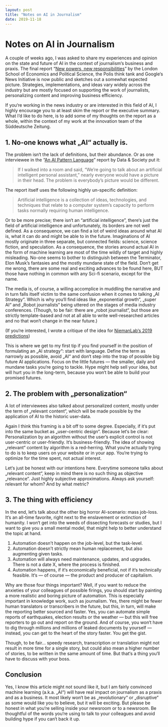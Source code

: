 ```yaml
---
layout: post
title: "Notes on AI in Journalism"
date: 2019-11-18
---
```


# Notes on AI in Journalism
A couple of weeks ago, I was asked to share my experiences and opinion on the state and future of AI in the context of journalism‘s business and praxis. The final report “[New powers, new responsibilities](https://blogs.lse.ac.uk/polis/2019/11/18/new-powers-new-responsibilities/)” by the London School of Economics and Political Science, the Polis think tank and Google‘s News Initiative is now public and sketches out a somewhat expected picture. Strategies, implementations, and ideas vary widely across the industry but are mostly focused on supporting the work of journalists, personalizing content and improving business efficiency.

If you‘re working in the news industry or are interested in this field of AI, I highly encourage you to at least skim the report or the executive summary. What I‘d like to do here, is to add some of my thoughts on the report as a whole, within the context of my work at the innovation team of the Süddeutsche Zeitung.

## 1. No-one knows what „AI“ actually is.
The problem isn‘t the lack of definitions, but their abundance. Or as one interviewee in the “[An AI Pattern Language](https://www.datasociety.net/pubs/ia/AI_Pattern_Language.pdf)” report by Data & Society put it:

> If I walked into a room and said, “We’re going to talk about an artificial intelligent personal assistant,” nearly everyone would have a picture in their head. The problem is everybody’s picture would be different.

The report itself uses the following highly un-specific definition:

> Artificial intelligence is a collection of ideas, technologies, and techniques that relate to a computer system’s capacity to perform tasks normally requiring human intelligence.

Or to be more precise; there isn‘t an “artificial intelligence”, there‘s just the field of artificial intelligence and unfortunately, its borders are not well defined. As a consequence, we can find a lot of weird ideas around what AI is, what it can do and might be able to in the future. Imaginations of AI mostly originate in three separate, but connected fields: science, science fiction, and speculation. As a consequence, the stories around actual AI in the form of machine learning are most of the time wildly of target and highly misleading. No-one seems to bother to distinguish between the Terminator, Elon Musk’s fantasies and the mostly mundane state of the field. Don‘t get me wrong, there are some real and exciting advances to be found here, BUT those have nothing in common with any Sci-fi scenario, except for the name.

The media is, of course, a willing accomplice in muddling the narrative and in turn falls itself victim to the same confusion when it comes to talking „AI Strategy“. Which is why you‘ll find ideas like „exponential growth“, „super AI“ and „Robot journalists“ being uttered on the stages of media industry conferences. (Though, to be fair: there are „robot journalist“, but those are strictly template-based and not at all able to write well-researched articles and no that won‘t change in the near future.)

(If you‘re interested, I wrote a critique of the idea for [NiemanLab‘s 2019 predictions](https://www.niemanlab.org/2018/12/we-all-grow-hooves/))

This is where we get to my first tip if you find yourself in the position of formulating an „AI strategy“: start with language. Define the term as narrowly as possible, avoid „AI“ and don‘t step into the trap of possible big future AI applications. Focus on the little futures — the smaller, daily and mundane tasks you‘re going to tackle. Hype might help sell your idea, but will hurt you in the long-term, because you won‘t be able to build your promised futures.

## 2. The problem with „personalization“
A lot of interviewees also talked about personalized content, mostly under the term of „relevant content“, which will be made possible by the application of AI to the historic user-data.

Again I think this framing is a bit off to some degree. Especially, if it‘s put into the same bucket as „user-centric design“. Because let‘s be clear: Personalization by an algorithm without the user’s explicit control is not user-centric or user-friendly. It‘s business-friendly. The idea of showing „relevant“ content by algorithm is a red-herring. What you‘re actually trying to do is to keep users on your website or in your app. You‘re trying to optimize for the time spent, not actual interest.

Let‘s just be honest with our intentions here. Everytime someone talks about „relevant content“, keep in mind there is no such thing as objective „relevance“. Just highly subjective approximations. Always ask yourself: relevant for whom? And by what metric?

## 3. The thing with efficiency
In the end, let‘s talk about the other big horror AI-scenario: mass job-loss. It‘s an all-time favorite, right next to the enslavement or extinction of humanity. I won‘t get into the weeds of dissecting forecasts or studies, but I want to give you a small mental model, that might help to better understand the topic at hand.

1. Automation doesn’t happen on the job-level, but the task-level.
2.  Automation doesn’t strictly mean human replacement, but also augmenting given tasks. 
3. Automation will always need maintenance, updates, and upgrades. There is not a date X, where the process is finished.
4. Automation happens, if it‘s economically beneficial, not if it‘s technically feasible. It‘s — of course — the product and producer of capitalism.

Why are those four things important? Well, if you want to reduce the anxieties of your colleagues of possible firings, you should start by painting a more realistic and boring picture of automation. This is especially important in knowledge work, such as journalism. Yes, there might be fewer human translators or transcribers in the future, but this, in turn, will make the reporting better sourced and faster. Yes, you can automate simple reports of earthquakes, election results or the weather — but this will free reporters to go out and report on the ground. And of course, you won‘t have to dig through millions and millions of leaked documents by yourself — instead, you can get to the heart of the story faster. You get the gist.

Though, to be fair… speedy research, transcription or translation might not result in more time for a single story, but could also mean a higher number of stories, to be written in the same amount of time. But that‘s a thing you‘ll have to discuss with your boss.

## Conclusion
Yes, I know this article might not sound like it, but I am fairly convinced machine learning (a.k.a. „AI“) will have real impact on journalism as a praxis and as a business. It most likely won‘t be as „revolutionary“ or „disruptive“ as some would like you to believe, but it will be exciting. But please be honest in what you‘re selling inside your newsroom or to a newsroom. Be thoughtful of the words you‘re using to talk to your colleagues and avoid building hype if you can‘t back it up.